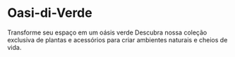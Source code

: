 # Oasi-di-Verde
Transforme seu espaço em um oásis verde Descubra nossa coleção exclusiva de plantas e acessórios para criar ambientes naturais e cheios de vida.
